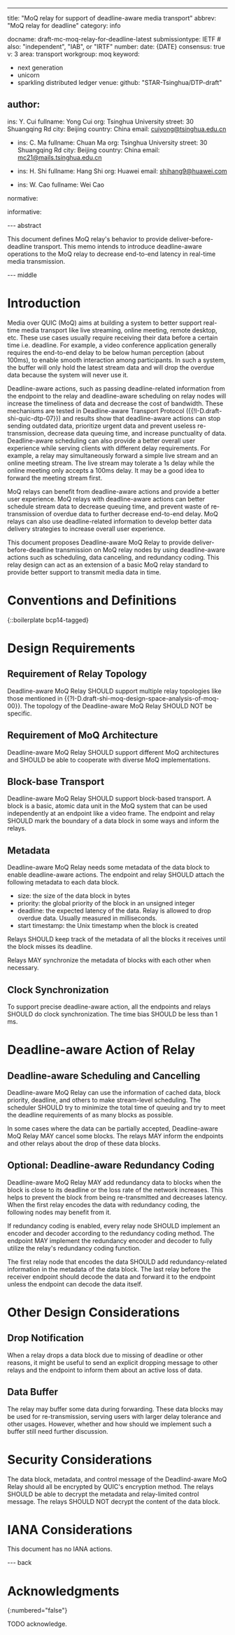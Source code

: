 ---
title: "MoQ relay for support of deadline-aware media transport"
abbrev: "MoQ relay for deadline"
category: info

docname: draft-mc-moq-relay-for-deadline-latest
submissiontype: IETF  # also: "independent", "IAB", or "IRTF"
number:
date: {DATE}
consensus: true
v: 3
area: transport
workgroup: moq
keyword:
 - next generation
 - unicorn
 - sparkling distributed ledger
venue:
  github: "STAR-Tsinghua/DTP-draft"

author:
-
  ins: Y. Cui
  fullname: Yong Cui
  org: Tsinghua University
  street: 30 Shuangqing Rd
  city: Beijing
  country: China
  email: cuiyong@tsinghua.edu.cn

-
  ins: C. Ma
  fullname: Chuan Ma
  org: Tsinghua University
  street: 30 Shuangqing Rd
  city: Beijing
  country: China
  email: mc21@mails.tsinghua.edu.cn

-
  ins: H. Shi
  fullname: Hang Shi
  org: Huawei
  email: shihang9@huawei.com

- ins: W. Cao
  fullname: Wei Cao

normative:

informative:

--- abstract

This document defines MoQ relay's behavior to provide deliver-before-deadline transport. This memo intends to introduce deadline-aware operations to the MoQ relay to decrease end-to-end latency in real-time media transmission.

--- middle

# Introduction

Media over QUIC (MoQ) aims at building a system to better support real-time media transport like live streaming, online meeting, remote desktop, etc. These use cases usually require receiving their data before a certain time i.e. deadline. For example, a video conference application generally requires the end-to-end delay to be below human perception (about 100ms), to enable smooth interaction among participants. In such a system, the buffer will only hold the latest stream data and will drop the overdue data because the system will never use it.

Deadline-aware actions, such as passing deadline-related information from the endpoint to the relay and deadline-aware scheduling on relay nodes will increase the timeliness of data and decrease the cost of bandwidth. These mechanisms are tested in Deadline-aware Transport Protocol ({{!I-D.draft-shi-quic-dtp-07}}) and results show that deadline-aware actions can stop sending outdated data, prioritize urgent data and prevent useless re-transmission, decrease data queuing time, and increase punctuality of data. Deadline-aware scheduling can also provide a better overall user experience while serving clients with different delay requirements. For example, a relay may simultaneously forward a simple live stream and an online meeting stream. The live stream may tolerate a 1s delay while the online meeting only accepts a 100ms delay. It may be a good idea to forward the meeting stream first.

MoQ relays can benefit from deadline-aware actions and provide a better user experience. MoQ relays with deadline-aware actions can better schedule stream data to decrease queuing time, and prevent waste of re-transmission of overdue data to further decrease end-to-end delay. MoQ relays can also use deadline-related information to develop better data delivery strategies to increase overall user experience.

This document proposes Deadline-aware MoQ Relay to provide deliver-before-deadline transmission on MoQ relay nodes by using deadline-aware actions such as scheduling, data canceling, and redundancy coding. This relay design can act as an extension of a basic MoQ relay standard to provide better support to transmit media data in time.


# Conventions and Definitions

{::boilerplate bcp14-tagged}

# Design Requirements

## Requirement of Relay Topology

Deadline-aware MoQ Relay SHOULD support multiple relay topologies like those mentioned in {{?I-D.draft-shi-moq-design-space-analysis-of-moq-00}}. The topology of the Deadline-aware MoQ Relay SHOULD NOT be specific.

## Requirement of MoQ Architecture

Deadline-aware MoQ Relay SHOULD support different MoQ architectures and SHOULD be able to cooperate with diverse MoQ implementations.

## Block-base Transport

Deadline-aware MoQ Relay SHOULD support block-based transport. A block is a basic, atomic data unit in the MoQ system that can be used independently at an endpoint like a video frame. The endpoint and relay SHOULD mark the boundary of a data block in some ways and inform the relays.

## Metadata

Deadline-aware MoQ Relay needs some metadata of the data block to enable deadline-aware actions. The endpoint and relay SHOULD attach the following metadata to each data block.

- size: the size of the data block in bytes
- priority: the global priority of the block in an unsigned integer
- deadline: the expected latency of the data. Relay is allowed to drop overdue data. Usually measured in milliseconds.
- start timestamp: the Unix timestamp when the block is created

Relays SHOULD keep track of the metadata of all the blocks it receives until the block misses its deadline.

Relays MAY synchronize the metadata of blocks with each other when necessary.

## Clock Synchronization

To support precise deadline-aware action, all the endpoints and relays SHOULD do clock synchronization. The time bias SHOULD be less than 1 ms.

# Deadline-aware Action of Relay

## Deadline-aware Scheduling and Cancelling

Deadline-aware MoQ Relay can use the information of cached data, block priority, deadline, and others to make stream-level scheduling. The scheduler SHOULD try to minimize the total time of queuing and try to meet the deadline requirements of as many blocks as possible.

In some cases where the data can be partially accepted, Deadline-aware MoQ Relay MAY cancel some blocks. The relays MAY inform the endpoints and other relays about the drop of these data blocks.

## Optional: Deadline-aware Redundancy Coding

Deadline-aware MoQ Relay MAY add redundancy data to blocks when the block is close to its deadline or the loss rate of the network increases. This helps to prevent the block from being re-transmitted and decreases latency. When the first relay encodes the data with redundancy coding, the following nodes may benefit from it.

If redundancy coding is enabled, every relay node SHOULD implement an encoder and decoder according to the redundancy coding method. The endpoint MAY implement the redundancy encoder and decoder to fully utilize the relay's redundancy coding function.

The first relay node that encodes the data SHOULD add redundancy-related information in the metadata of the data block. The last relay before the receiver endpoint should decode the data and forward it to the endpoint unless the endpoint can decode the data itself.

# Other Design Considerations

## Drop Notification

When a relay drops a data block due to missing of deadline or other reasons, it might be useful to send an explicit dropping message to other relays and the endpoint to inform them about an active loss of data.

## Data Buffer

The relay may buffer some data during forwarding. These data blocks may be used for re-transmission, serving users with larger delay tolerance and other usages. However, whether and how should we implement such a buffer still need further discussion.

# Security Considerations

The data block, metadata, and control message of the Deadlind-aware MoQ Relay should all be encrypted by QUIC's encryption method. The relays SHOULD be able to decrypt the metadata and relay-limited control message. The relays SHOULD NOT decrypt the content of the data block.

# IANA Considerations

This document has no IANA actions.


--- back

# Acknowledgments
{:numbered="false"}

TODO acknowledge.
